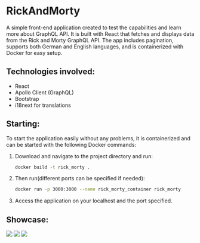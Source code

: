 # RickAndMorty

A simple front-end application created to test the capabilities and learn more about GraphQL API. It is built with React that fetches and displays data from the Rick and Morty GraphQL API. The app includes pagination, supports both German and English languages, and is containerized with Docker for easy setup.

## Technologies involved:
<ul>
  <li>React</li>
  <li>Apollo Client (GraphQL)</li>
  <li>Bootstrap</li>
  <li>i18next for translations</li>
</ul>

## Starting:

To start the application easily without any problems, it is containerized and can be started with the following Docker commands:

1. Download and navigate to the project directory and run:
   ```bash
   docker build -t rick_morty .

2. Then run(different ports can be specified if needed):
   ```bash
   docker run -p 3000:3000 --name rick_morty_container rick_morty

3. Access the application on your localhost and the port specified.

## Showcase:

<img src="./pictures/Screenshot_1.png">
<img src="./pictures/Screenshot_2.png">
<img src="./pictures/Screenshot_3.png">
